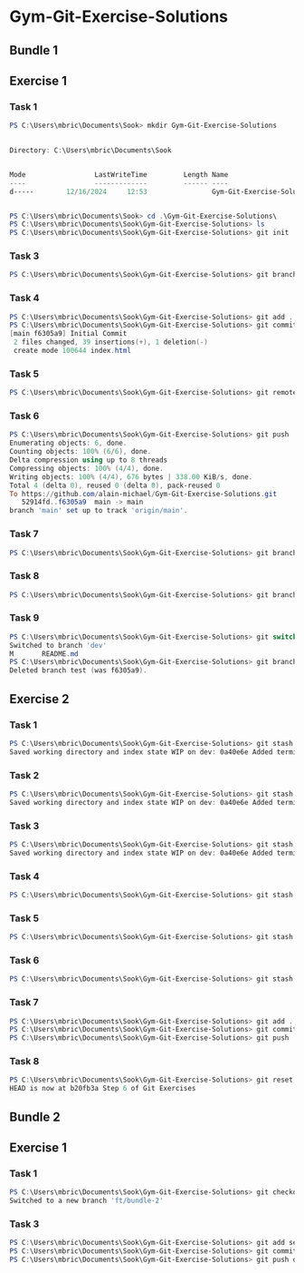 # Gym-Git-Exercise-Solutions

## Bundle 1

## Exercise 1

### Task 1


```powershell
PS C:\Users\mbric\Documents\Sook> mkdir Gym-Git-Exercise-Solutions
   

Directory: C:\Users\mbric\Documents\Sook


Mode                 LastWriteTime         Length Name
----                 -------------         ------ ----
d-----        12/16/2024     12:53                Gym-Git-Exercise-Solutions


PS C:\Users\mbric\Documents\Sook> cd .\Gym-Git-Exercise-Solutions\
PS C:\Users\mbric\Documents\Sook\Gym-Git-Exercise-Solutions> ls
PS C:\Users\mbric\Documents\Sook\Gym-Git-Exercise-Solutions> git init
```

### Task 3

```powershell
PS C:\Users\mbric\Documents\Sook\Gym-Git-Exercise-Solutions> git branch -m main  
```

### Task 4

```powershell
PS C:\Users\mbric\Documents\Sook\Gym-Git-Exercise-Solutions> git add . 
PS C:\Users\mbric\Documents\Sook\Gym-Git-Exercise-Solutions> git commit -m "Initial Commit"
[main f6305a9] Initial Commit
 2 files changed, 39 insertions(+), 1 deletion(-)
 create mode 100644 index.html
```

### Task 5

```powershell
PS C:\Users\mbric\Documents\Sook\Gym-Git-Exercise-Solutions> git remote add origin https://github.com/alain-michael/Gym-Git-Exercise-Solutions.git    
```

### Task 6

```powershell
PS C:\Users\mbric\Documents\Sook\Gym-Git-Exercise-Solutions> git push
Enumerating objects: 6, done.
Counting objects: 100% (6/6), done.
Delta compression using up to 8 threads
Compressing objects: 100% (4/4), done.
Writing objects: 100% (4/4), 676 bytes | 338.00 KiB/s, done.
Total 4 (delta 0), reused 0 (delta 0), pack-reused 0
To https://github.com/alain-michael/Gym-Git-Exercise-Solutions.git
   52914fd..f6305a9  main -> main
branch 'main' set up to track 'origin/main'.
```

### Task 7

```powershell
PS C:\Users\mbric\Documents\Sook\Gym-Git-Exercise-Solutions> git branch dev
```

### Task 8

```powershell
PS C:\Users\mbric\Documents\Sook\Gym-Git-Exercise-Solutions> git branch test dev
```

### Task 9

```powershell
PS C:\Users\mbric\Documents\Sook\Gym-Git-Exercise-Solutions> git switch dev
Switched to branch 'dev'
M       README.md
PS C:\Users\mbric\Documents\Sook\Gym-Git-Exercise-Solutions> git branch -d test
Deleted branch test (was f6305a9).
```

## Exercise 2

### Task 1

```powershell
PS C:\Users\mbric\Documents\Sook\Gym-Git-Exercise-Solutions> git stash -u
Saved working directory and index state WIP on dev: 0a40e6e Added terminal logs to README.md
```

### Task 2

```powershell
PS C:\Users\mbric\Documents\Sook\Gym-Git-Exercise-Solutions> git stash -u
Saved working directory and index state WIP on dev: 0a40e6e Added terminal logs to README.md
```

### Task 3

```powershell
PS C:\Users\mbric\Documents\Sook\Gym-Git-Exercise-Solutions> git stash -u
Saved working directory and index state WIP on dev: 0a40e6e Added terminal logs to README.md
```

### Task 4

```powershell
PS C:\Users\mbric\Documents\Sook\Gym-Git-Exercise-Solutions> git stash pop "stash@{1}"
```

### Task 5

```powershell
PS C:\Users\mbric\Documents\Sook\Gym-Git-Exercise-Solutions> git stash pop "stash@{2}"
```
### Task 6

```powershell
PS C:\Users\mbric\Documents\Sook\Gym-Git-Exercise-Solutions> git stash pop "stash@{3}"
```
### Task 7

```powershell
PS C:\Users\mbric\Documents\Sook\Gym-Git-Exercise-Solutions> git add .
PS C:\Users\mbric\Documents\Sook\Gym-Git-Exercise-Solutions> git commit -m "Exercise 2"
PS C:\Users\mbric\Documents\Sook\Gym-Git-Exercise-Solutions> git push
```
### Task 8

```powershell
PS C:\Users\mbric\Documents\Sook\Gym-Git-Exercise-Solutions> git reset --hard
HEAD is now at b20fb3a Step 6 of Git Exercises
```

## Bundle 2

## Exercise 1

### Task 1

```powershell
PS C:\Users\mbric\Documents\Sook\Gym-Git-Exercise-Solutions> git checkout -b ft/bundle-2           
Switched to a new branch 'ft/bundle-2'
```

### Task 3

```powershell
PS C:\Users\mbric\Documents\Sook\Gym-Git-Exercise-Solutions> git add services.html
PS C:\Users\mbric\Documents\Sook\Gym-Git-Exercise-Solutions> git commit -m "Task 3"
PS C:\Users\mbric\Documents\Sook\Gym-Git-Exercise-Solutions> git push origin ft/bundle-2
```

